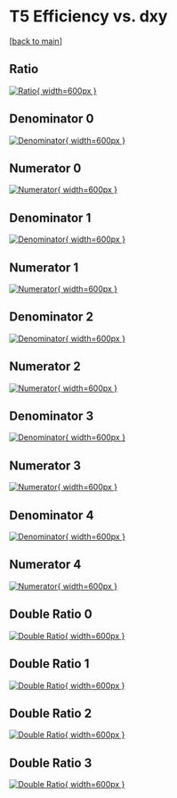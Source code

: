 # T5 Efficiency vs. dxy

[[back to main](./)]



## Ratio

[![Ratio](../mtv/var/T5_xtr_11_0_eff_dxy.png){ width=600px }](../mtv/var/T5_xtr_11_0_eff_dxy.pdf)

## Denominator 0

[![Denominator](../mtv/den/T5_xtr_11_0_eff_dxy_den0.png){ width=600px }](../mtv/den/T5_xtr_11_0_eff_dxy_den0.pdf)

## Numerator 0

[![Numerator](../mtv/num/T5_xtr_11_0_eff_dxy_num0.png){ width=600px }](../mtv/num/T5_xtr_11_0_eff_dxy_num0.pdf)

## Denominator 1

[![Denominator](../mtv/den/T5_xtr_11_0_eff_dxy_den1.png){ width=600px }](../mtv/den/T5_xtr_11_0_eff_dxy_den1.pdf)

## Numerator 1

[![Numerator](../mtv/num/T5_xtr_11_0_eff_dxy_num1.png){ width=600px }](../mtv/num/T5_xtr_11_0_eff_dxy_num1.pdf)

## Denominator 2

[![Denominator](../mtv/den/T5_xtr_11_0_eff_dxy_den2.png){ width=600px }](../mtv/den/T5_xtr_11_0_eff_dxy_den2.pdf)

## Numerator 2

[![Numerator](../mtv/num/T5_xtr_11_0_eff_dxy_num2.png){ width=600px }](../mtv/num/T5_xtr_11_0_eff_dxy_num2.pdf)

## Denominator 3

[![Denominator](../mtv/den/T5_xtr_11_0_eff_dxy_den3.png){ width=600px }](../mtv/den/T5_xtr_11_0_eff_dxy_den3.pdf)

## Numerator 3

[![Numerator](../mtv/num/T5_xtr_11_0_eff_dxy_num3.png){ width=600px }](../mtv/num/T5_xtr_11_0_eff_dxy_num3.pdf)

## Denominator 4

[![Denominator](../mtv/den/T5_xtr_11_0_eff_dxy_den4.png){ width=600px }](../mtv/den/T5_xtr_11_0_eff_dxy_den4.pdf)

## Numerator 4

[![Numerator](../mtv/num/T5_xtr_11_0_eff_dxy_num4.png){ width=600px }](../mtv/num/T5_xtr_11_0_eff_dxy_num4.pdf)

## Double Ratio 0

[![Double Ratio](../mtv/ratio/T5_xtr_11_0_eff_dxy_ratio0.png){ width=600px }](../mtv/ratio/T5_xtr_11_0_eff_dxy_ratio0.pdf)

## Double Ratio 1

[![Double Ratio](../mtv/ratio/T5_xtr_11_0_eff_dxy_ratio1.png){ width=600px }](../mtv/ratio/T5_xtr_11_0_eff_dxy_ratio1.pdf)

## Double Ratio 2

[![Double Ratio](../mtv/ratio/T5_xtr_11_0_eff_dxy_ratio2.png){ width=600px }](../mtv/ratio/T5_xtr_11_0_eff_dxy_ratio2.pdf)

## Double Ratio 3

[![Double Ratio](../mtv/ratio/T5_xtr_11_0_eff_dxy_ratio3.png){ width=600px }](../mtv/ratio/T5_xtr_11_0_eff_dxy_ratio3.pdf)

